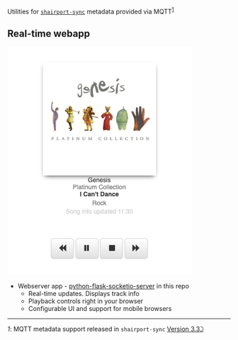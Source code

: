 Utilities for [`shairport-sync`](https://github.com/mikebrady/shairport-sync) metadata provided via MQTT<sup id="a1">[1](#f1)</sup>

Real-time webapp
----------------

![Screenshot](python-flask-socketio-server/screenshot1.png)

-	Webserver app - [python-flask-socketio-server](python-flask-socketio-server) in this repo
	-	Real-time updates. Displays track info
	-	Playback controls right in your browser
	-	Configurable UI and support for mobile browsers

---

<i id="f1">1</i>: MQTT metadata support released in `shairport-sync` [Version 3.3](https://github.com/mikebrady/shairport-sync/releases/tag/3.3)[⤸](#a1)
